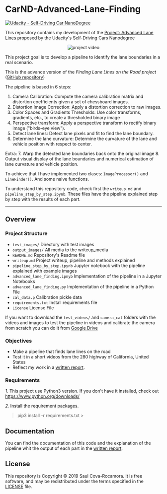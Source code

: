 # CarND-Advanced-Lane-Finding
[![Udacity - Self-Driving Car NanoDegree](https://s3.amazonaws.com/udacity-sdc/github/shield-carnd.svg)](http://www.udacity.com/drive)


This repository contains my development of the [Project: Advanced Lane Lines](https://github.com/udacity/CarND-Advanced-Lane-Lines) proposed by the Udacity's Self-Driving Cars Nanodegree 


<p align="center">
  <img src="output_images/project_video.gif" alt="project video" />
</p>


This project goal is to develop a pipeline to identify the lane boundaries in a real scenario. 

This is the advance version of the *Finding Lane Lines on the Road project* ([GitHub repository](https://github.com/rscova/CarND-LaneLines-P1))

The pipeline is based in 6 steps:
1. Camera Calibration: Compute the camera calibration matrix and distortion coefficients given a set of chessboard images.
2. Distortion Image Correction: Apply a distortion correction to raw images.
3. Color Spaces and Gradients Thresholds: Use color transforms, gradients, etc., to create a thresholded binary image
4. Perspective transform: Apply a perspective transform to rectify binary image ("birds-eye view").
5. Detect lane lines: Detect lane pixels and fit to find the lane boundary.
6. Determine the lane curvature: Determine the curvature of the lane and vehicle position with respect to center.

Extra:
7. Warp the detected lane boundaries back onto the original image
8. Output visual display of the lane boundaries and numerical estimation of lane curvature and vehicle position.

To achieve that I have implemented two clases: `ImageProcessor()` and `LineFinder()`. And some naive functions.

To understand this repository code, check first the `writeup.md` and `pipeline_step_by_step.ipynb`. These files have the pipeline explained step by step with the results of each part.

---

## Overview

### Project Structure
* `test_images/` Directory with test images
* `output_images/` All media to the writeup_media
* `README.md` Repository's Readme file
* `writeup.md` Project writeup, pipeline and methods explained
* `pipeline_step_by_step.ipynb` Jupyter notebook with the pipeline explained with example images
* `advanced_lane_finding.ipnyb` Implementation of the pipeline in a Jupyter Notebooks
* `advanced_lane_finding.py` Implementation of the pipeline in a Python File
* `cal_data.p` Calibration pickle data
* `requirements.txt` Install requirements file
* `License` License File

If you want to download the `test_videos/` and `camera_cal` folders with the videos and images to test the pipeline in videos and calibrate the camera from scratch you can do it from [Google Drive]()

### Objectives
* Make a pipeline that finds lane lines on the road
* Test it in a short videos from the 280 highway of California, United States
* Reflect my work in a  <A HREF="https://github.com/rscova/CarND-Advanced-Lane-Lines/blob/master/writeup.md" target="_blank"> written report</A>.

###  Requirements
*1.* This project use Python3 version.  If you don't have it installed, check out  https://www.python.org/downloads/ 

*2.* Install the requirement packages.
> pip3 install -r requirements.txt >


## Documentation
You can find the documentation of this code and the explanation of the pipeline whit the output of each part in the <A HREF="https://github.com/rscova/CarND-Advanced-Lane-Lines/blob/master/writeup.md" target="_blank"> written report</A>.

## License 
This repository is Copyright © 2019 Saul Cova-Rocamora. It is free software, and may be redistributed under the terms specified in the <A HREF="https://github.com/rscova/CarND-Advanced-Lane-Lines/blob/master/LICENSE" target="_blank">LICENSE</A> file.




